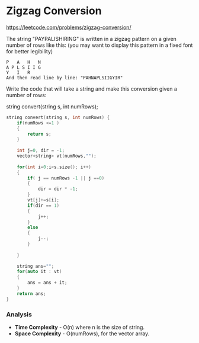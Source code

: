 # Zigzag Conversion

https://leetcode.com/problems/zigzag-conversion/

The string "PAYPALISHIRING" is written in a zigzag pattern on a given number of rows like this: (you may want to display this pattern in a fixed font for better legibility)

```
P   A   H   N
A P L S I I G
Y   I   R
And then read line by line: "PAHNAPLSIIGYIR"
```

Write the code that will take a string and make this conversion given a number of rows:

string convert(string s, int numRows);

```cpp
string convert(string s, int numRows) {
    if(numRows <=1 )
    {
        return s;
    }
    
    int j=0, dir = -1;
    vector<string> vt(numRows,"");
    
    for(int i=0;i<s.size(); i++)
    {
        if( j == numRows -1 || j ==0)
        {
            dir = dir * -1;
        }
        vt[j]+=s[i];
        if(dir == 1)
        {
            j++;
        }
        else
        {
            j--;
        }
        
    }
    
    string ans="";
    for(auto it : vt)
    {
        ans = ans + it;
    }
    return ans;
}
```


### Analysis
- **Time Complexity** - O(n) where n is the size of string.
- **Space Complexity** - O(numRows), for the vector array.